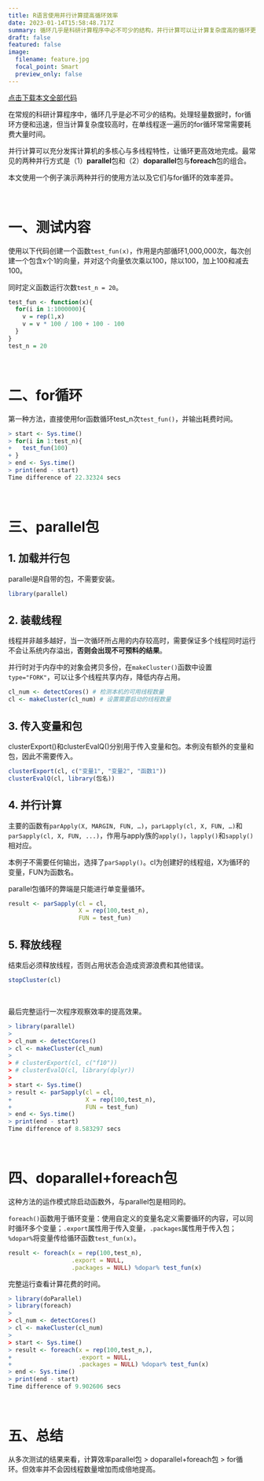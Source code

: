 ```yaml
---
title: R语言使用并行计算提高循环效率
date: 2023-01-14T15:58:48.717Z
summary: 循环几乎是科研计算程序中必不可少的结构，并行计算可以让计算复杂度高的循环更高效地完成。
draft: false
featured: false
image:
  filename: feature.jpg
  focal_point: Smart
  preview_only: false
---
```

[点击下载本文全部代码](R语言使用并行计算提高循环效率_代码.R)

在常规的科研计算程序中，循环几乎是必不可少的结构。处理轻量数据时，for循环方便和迅速，但当计算复杂度较高时，在单线程逐一遍历的for循环常常需要耗费大量时间。

并行计算可以充分发挥计算机的多核心与多线程特性，让循环更高效地完成。最常见的两种并行方式是（1）**parallel**包和（2）**doparallel**包与**foreach**包的组合。

本文使用一个例子演示两种并行的使用方法以及它们与for循环的效率差异。

&nbsp;

# 一、测试内容

使用以下代码创建一个函数`test_fun(x)`，作用是内部循环1,000,000次，每次创建一个包含x个1的向量，并对这个向量依次乘以100，除以100，加上100和减去100。

同时定义函数运行次数`test_n = 20`。

```r
test_fun <- function(x){
  for(i in 1:1000000){
    v = rep(1,x)
    v = v * 100 / 100 + 100 - 100
  }
}
test_n = 20
```

&nbsp;

# 二、for循环

第一种方法，直接使用for函数循环test_n次`test_fun()`，并输出耗费时间。

```r
> start <- Sys.time()
> for(i in 1:test_n){
+   test_fun(100)
+ }
> end <- Sys.time()
> print(end - start)
Time difference of 22.32324 secs
```

&nbsp;

# 三、parallel包

## 1. 加载并行包

parallel是R自带的包，不需要安装。

```r
library(parallel)
```

## 2. 装载线程

线程并非越多越好，当一次循环所占用的内存较高时，需要保证多个线程同时运行不会让系统内存溢出，**否则会出现不可预料的结果**。

并行时对于内存中的对象会拷贝多份，在`makeCluster()`函数中设置`type="FORK"`，可以让多个线程共享内存，降低内存占用。

```r
cl_num <- detectCores() # 检测本机的可用线程数量
cl <- makeCluster(cl_num) # 设置需要启动的线程数量
```

## 3. 传入变量和包

clusterExport()和clusterEvalQ()分别用于传入变量和包。本例没有额外的变量和包，因此不需要传入。

```r
clusterExport(cl, c("变量1", "变量2", "函数1"))
clusterEvalQ(cl, library(包名))
```

## 4. 并行计算

主要的函数有`parApply(X, MARGIN, FUN, …)`，`parLapply(cl, X, FUN, …)`和`parSapply(cl, X, FUN, ...)`，作用与apply族的`apply()`，`lapply()`和`sapply()`相对应。

本例子不需要任何输出，选择了`parSapply()`。cl为创建好的线程组，X为循环的变量，FUN为函数名。

parallel包循环的弊端是只能进行单变量循环。

```r
result <- parSapply(cl = cl,
                    X = rep(100,test_n),
                    FUN = test_fun)
```

## 5. 释放线程

结束后必须释放线程，否则占用状态会造成资源浪费和其他错误。

```r
stopCluster(cl)
```

&nbsp;

最后完整运行一次程序观察效率的提高效果。

```r
> library(parallel)
> 
> cl_num <- detectCores() 
> cl <- makeCluster(cl_num)
> 
> # clusterExport(cl, c("f10"))
> # clusterEvalQ(cl, library(dplyr))
> 
> start <- Sys.time()
> result <- parSapply(cl = cl,
+                     X = rep(100,test_n),
+                     FUN = test_fun)
> end <- Sys.time()
> print(end - start)
Time difference of 8.583297 secs
```

&nbsp;

# 四、doparallel+foreach包

这种方法的运作模式除启动函数外，与parallel包是相同的。

`foreach()`函数用于循环变量：使用自定义的变量名定义需要循环的内容，可以同时循环多个变量；`.export`属性用于传入变量，`.packages`属性用于传入包；`%dopar%`将变量传给循环函数`test_fun(x)`。

```r
result <- foreach(x = rep(100,test_n),
                  .export = NULL,
                  .packages = NULL) %dopar% test_fun(x)
```

完整运行查看计算花费的时间。

```r
> library(doParallel)
> library(foreach)
> 
> cl_num <- detectCores()
> cl <- makeCluster(cl_num)
> 
> start <- Sys.time()
> result <- foreach(x = rep(100,test_n,),
+                   .export = NULL,
+                   .packages = NULL) %dopar% test_fun(x)
> end <- Sys.time()
> print(end - start)
Time difference of 9.902606 secs
```

&nbsp;

# 五、总结

从多次测试的结果来看，计算效率parallel包 > doparallel+foreach包 > for循环。但效率并不会因线程数量增加而成倍地提高。
